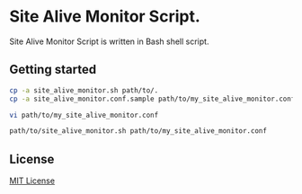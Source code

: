 # Site Alive Monitor Script.

Site Alive Monitor Script is written in Bash shell script.

## Getting started

```bash
cp -a site_alive_monitor.sh path/to/.
cp -a site_alive_monitor.conf.sample path/to/my_site_alive_monitor.conf

vi path/to/my_site_alive_monitor.conf

path/to/site_alive_monitor.sh path/to/my_site_alive_monitor.conf
```

## License
[MIT License](https://github.com/Groov-in/SiteAliveMonitor/blob/main/LICENSE)
